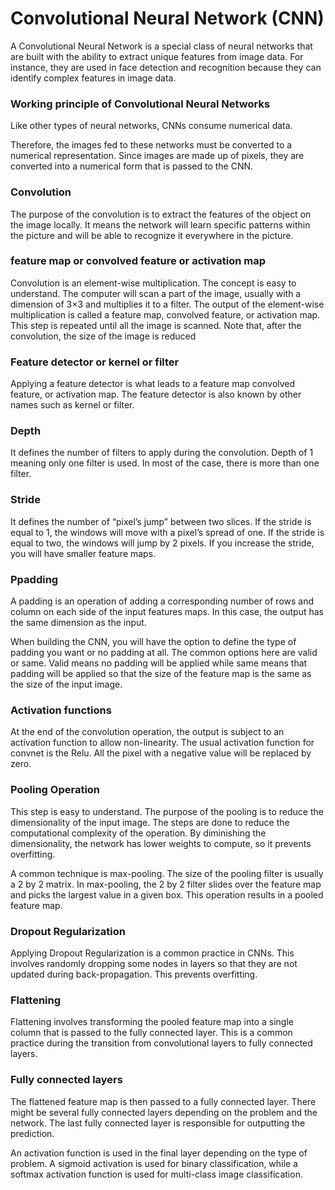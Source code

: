 
# Convolutional Neural Network (CNN)
 

A Convolutional Neural Network is a special class of neural networks that are built with the ability to extract unique features from image data. For instance, they are used in face detection and recognition because they can identify complex features in image data. 


### Working principle of Convolutional Neural Networks
Like other types of neural networks, CNNs consume numerical data.

Therefore, the images fed to these networks must be converted to a numerical representation. Since images are made up of pixels, they are converted into a numerical form that is passed to the CNN.


### Convolution
The purpose of the convolution is to extract the features of the object on the image locally. It means the network will learn specific patterns within the picture and will be able to recognize it everywhere in the picture.

### feature map or convolved feature or activation map

Convolution is an element-wise multiplication. The concept is easy to understand. The computer will scan a part of the image, usually with a dimension of 3×3 and multiplies it to a filter. The output of the element-wise multiplication is called a feature map, convolved feature, or activation map. This step is repeated until all the image is scanned. Note that, after the convolution, the size of the image is reduced


### Feature detector or kernel or filter
Applying a feature detector is what leads to a feature map convolved feature, or activation map. The feature detector is also known by other names such as kernel or filter.


### Depth
It defines the number of filters to apply during the convolution. Depth of 1 meaning only one filter is used. In most of the case, there is more than one filter. 


### Stride
It defines the number of “pixel’s jump” between two slices. If the stride is equal to 1, the windows will move with a pixel’s spread of one. If the stride is equal to two, the windows will jump by 2 pixels. If you increase the stride, you will have smaller feature maps.

### Ppadding
A padding is an operation of adding a corresponding number of rows and column on each side of the input features maps. In this case, the output has the same dimension as the input.

When building the CNN, you will have the option to define the type of padding you want or no padding at all. The common options here are valid or same. Valid means no padding will be applied while same means that padding will be applied so that the size of the feature map is the same as the size of the input image.

### Activation functions
At the end of the convolution operation, the output is subject to an activation function to allow non-linearity. The usual activation function for convnet is the Relu. All the pixel with a negative value will be replaced by zero.

### Pooling Operation
This step is easy to understand. The purpose of the pooling is to reduce the dimensionality of the input image. The steps are done to reduce the computational complexity of the operation. By diminishing the dimensionality, the network has lower weights to compute, so it prevents overfitting.

A common technique is max-pooling. The size of the pooling filter is usually a 2 by 2 matrix. In max-pooling, the 2 by 2 filter slides over the feature map and picks the largest value in a given box. This operation results in a pooled feature map.

### Dropout Regularization
Applying Dropout Regularization is a common practice in CNNs. This involves randomly dropping some nodes in layers so that they are not updated during back-propagation. This prevents overfitting.

### Flattening
Flattening involves transforming the pooled feature map into a single column that is passed to the fully connected layer. This is a common practice during the transition from convolutional layers to fully connected layers.

### Fully connected layers
The flattened feature map is then passed to a fully connected layer. There might be several fully connected layers depending on the problem and the network. The last fully connected layer is responsible for outputting the prediction. 

An activation function is used in the final layer depending on the type of problem. A sigmoid activation is used for binary classification, while a softmax activation function is used for multi-class image classification.

